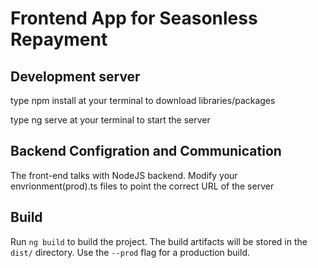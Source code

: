 # Frontend App for Seasonless Repayment

## Development server

type npm install at your terminal to download libraries/packages

type ng serve at your terminal to start the server

## Backend Configration and Communication

The front-end talks with NodeJS backend. Modify your envrionment(prod).ts files to point the correct URL of the server

## Build

Run `ng build` to build the project. The build artifacts will be stored in the `dist/` directory. Use the `--prod` flag for a production build.
